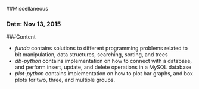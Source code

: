 ##Miscellaneous 
### Date: Nov 13, 2015 
###Content
 * _funda_ contains solutions to different programming problems related to bit manipulation, data structures, searching, sorting, and trees
 * _db-python_ contains implementation on how to connect with a database, and perform insert, update, and delete operations in a MySQL database
 * _plot-python_ contains implementation on how to plot bar graphs, and box plots
 for two, three, and multiple groups. 